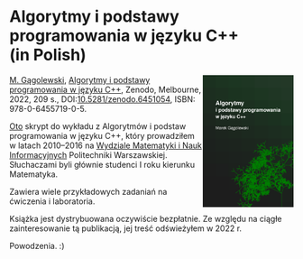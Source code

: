 
# Algorytmy i podstawy programowania w języku C++ (in Polish)

<img src="aipp-okladka.png" align="right" height="234" />

[M. Gągolewski](https://www.gagolewski.com),
[Algorytmy i podstawy programowania w języku C++](aipp.pdf),
Zenodo, Melbourne, 2022, 209 s.,
DOI:[10.5281/zenodo.6451054](https://dx.doi.org/10.5281/zenodo.6451054),
ISBN: 978-0-6455719-0-5.

[Oto](aipp.pdf) skrypt do wykładu z Algorytmów i podstaw programowania
w języku C++, który prowadziłem w latach 2010–2016 na
[Wydziale Matematyki i Nauk Informacyjnych](http://www.mini.pw.edu.pl)
Politechniki Warszawskiej.
Słuchaczami byli głównie studenci I roku kierunku Matematyka.

Zawiera wiele przykładowych zadaniań na ćwiczenia
i laboratoria.

Książka jest dystrybuowana oczywiście bezpłatnie.
Ze względu na ciągłe zainteresowanie tą publikacją, jej treść
odświeżyłem w 2022 r.

Powodzenia. :)
